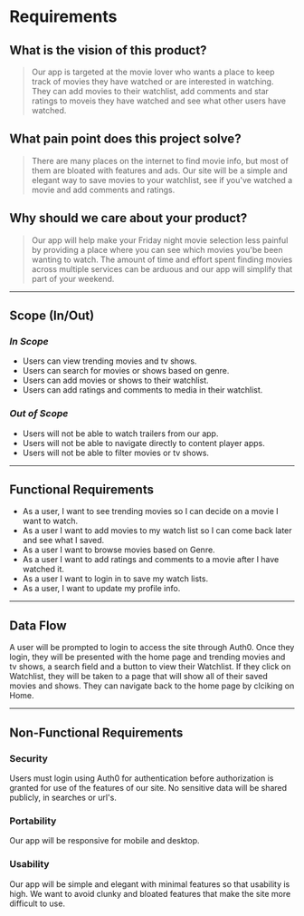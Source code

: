 # Requirements

## What is the vision of this product?

>Our app is targeted at the movie lover who wants a place to keep track of movies they have watched or are interested in watching. They can add movies to their watchlist, add comments and star ratings to moveis they have watched and see what other users have watched.

## What pain point does this project solve?

>There are many places on the internet to find movie info, but most of them are bloated with features and ads. Our site will be a simple and elegant way to save movies to your watchlist, see if you've watched a movie and add comments and ratings.

## Why should we care about your product?

>Our app will help make your Friday night movie selection less painful by providing a place where you can see which movies you'be been wanting to watch. The amount of time and effort spent finding movies across multiple services can be arduous and our app will simplify that part of your weekend.

---

## Scope (In/Out)

### *In Scope*

- Users can view trending movies and tv shows. 
- Users can search for movies or shows based on genre.
- Users can add movies or shows to their watchlist.
- Users can add ratings and comments to media in their watchlist.

### *Out of Scope*

- Users will not be able to watch trailers from our app.
- Users will not be able to navigate directly to content player apps.
- Users will not be able to filter movies or tv shows.

---

## Functional Requirements

- As a user, I want to see trending movies so I can decide on a movie I want to watch.
- As a user I want to add movies to my watch list so I can come back later and see what I saved.
- As a user I want to browse movies based on Genre.
- As a user I want to add ratings and comments to a movie after I have watched it.
- As a user I want to login in to save my watch lists.
- As a user, I want to update my profile info.

---

## Data Flow

A user will be prompted to login to access the site through Auth0. Once they login, they will be presented with the home page and trending movies and tv shows, a search field and a button to view their Watchlist. If they click on Watchlist, they will be taken to a page that will show all of their saved movies and shows. They can navigate back to the home page by clciking on Home.

---

## Non-Functional Requirements

### Security

Users must login using Auth0 for authentication before authorization is granted for use of the features of our site. No sensitive data will be shared publicly, in searches or url's.

### Portability

Our app will be responsive for mobile and desktop.

### Usability

Our app will be simple and elegant with minimal features so that usability is high. We want to avoid clunky and bloated features that make the site more difficult to use.
